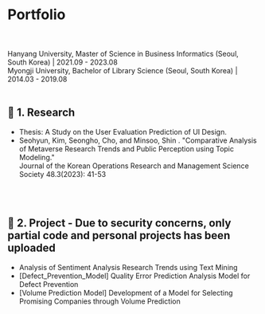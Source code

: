 # Portfolio
<br>
<br>
Hanyang University, Master of Science in Business Informatics (Seoul, South Korea) | 2021.09 - 2023.08<br>
Myongji University, Bachelor of Library Science (Seoul, South Korea) | 2014.03 - 2019.08
<br/>
<br/>


## :round_pushpin: 1. Research
- Thesis: A Study on the User Evaluation Prediction of UI Design. 
- Seohyun, Kim, Seongho, Cho, and Minsoo, Shin . "Comparative Analysis of Metaverse Research Trends and Public Perception using Topic Modeling." <br>
Journal of the Korean Operations Research and Management Science Society 48.3(2023): 41-53

<br/>
<br/>

## :round_pushpin: 2. Project - Due to security concerns, only partial code and personal projects has been uploaded
- Analysis of Sentiment Analysis Research Trends using Text Mining
- [Defect_Prevention_Model] Quality Error Prediction Analysis Model for Defect Prevention  
- [Volume Prediction Model] Development of a Model for Selecting Promising Companies through Volume Prediction

<br/>
<br/>

